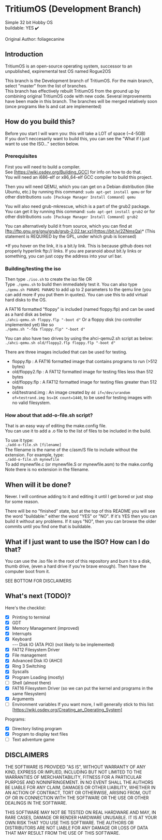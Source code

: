 # TritiumOS (Development Branch)
Simple 32 bit Hobby OS  
buildable: YES :heavy_check_mark:

Original Author: foliagecanine

## Introduction
TritiumOS is an open-source operating system, successor to an 
unpublished, expiremental test OS named Rogue2OS

This branch is the Development branch of TritiumOS. For the main branch, select "master" from the list of branches.  
This branch has effectively rebuilt TritiumOS from the ground up by combining original TritiumOS code with new code. Several improvements have been made in this branch. The branches will be merged relatively soon (once programs like ls and cat are implemented)

## How do you build this?
Before you start I will warn you: this will take a LOT of space (~4-5GB)  
If you don't neccesarily want to build this, you can see the "What if I just want to use the ISO..." section below.

### Prerequisites
First you will need to build a compiler.  
See [https://wiki.osdev.org/Building_GCC] for info on how to do that.  
You will need an i686-elf or x86_64-elf GCC compiler to build this project.

Then you will need QEMU, which you can get on a Debian distribution (like Ubuntu, etc.) by running this command:
`sudo apt-get install qemu`
or for other distributions
`sudo [Package Manager Install Command] qemu`

You will also need grub-mkrescue, which is a part of the grub2 package. You can get it by running this command:
`sudo apt-get install grub2`
or for other distributions
`sudo [Package Manager Install Command] grub2`

You can alternatively build it from source, which you can find at [ftp://ftp.gnu.org/gnu/grub/grub-2.02.tar.xz](https://bit.ly/2ZNmsQa)* 
(This statement is REQUIRED by the GPL, under which grub is licensed)

\*If you hover on the link, it is a bit.ly link. This is because github does not properly hyperlink ftp:// links. If you are paranoid about bit.ly links or something, you can just copy the address into your url bar.

### Building/testing the iso
Then type `./iso.sh` to create the iso file 
OR  
Type `./qemu.sh` to build then immediately test it.
You can also type `./qemu.sh PARAM1 PARAM2` to add up to 2 parameters to the qemu line (you can add more if you put them in quotes).
You can use this to add virtual hard disks to the OS.

A FAT16 formatted "floppy" is included (named floppy.flp) and can be used as a hard disk as below  
`./ahci-qemu.sh floppy.flp "-boot d"` 
Or a floppy disk (no controller implemented yet) like so  
`./qemu.sh "-fda floppy.flp" "-boot d"`

You can also have two drives by using the ahci-qemu2.sh script as below:  
`./ahci-qemu.sh old/floppy2.flp floppy.flp "-boot d"`  

There are three images included that can be used for testing.  
 - floppy.flp : A FAT16 formatted image that contains programs to run (>512 bytes)
 - old/floppy2.flp	: A FAT12 formatted image for testing files less than 512 bytes
 - old/floppy.flp 	: A FAT12 formatted image for testing files greater than 512 bytes
 - old/testrand.img	: An image created by `dd if=/dev/urandom of=testrand.img bs=1K count=1440`, to be used for testing images with no valid filesystem.

### How about that add-o-file.sh script?
That is an easy way of editing the make.config file.  
You can use it to add a .o file to the list of files to be included in the build.

To use it type:  
`./add-o-file.sh [filename]`  
The filename is the name of the c/asm/S file to include without the extension. For example, type:  
`./add-o-file.sh mynewfile`  
To add mynewfile.c (or mynewfile.S or mynewfile.asm) to the make.config  
Note there is no extension in the filename.

## When will it be done?
Never. I will continue adding to it and editing it until I get bored or just stop for some reason.

There will be no "finished" state, but at the top of this README you will see the word "buildable:" either the word "YES" or "NO". If it's YES then you can build it without any problems. If it says "NO", then you can browse the older commits until you find one that is buildable.

## What if I just want to use the ISO? How can I do that?

You can use the .iso file in the root of this repository and burn it to a disk, thumb drive, (even a hard drive if you're brave enough). Then have the computer boot from it.

SEE BOTTOM FOR DISCLAIMERS

## What's next (TODO)?
Here's the checklist:
- [x] Printing to terminal
- [x] GDT
- [x] Memory Management (improved)
- [x] Interrupts
- [x] Keyboard  
  --- Disk IO (ATA PIO) (not likely to be implemented)  
- [x] FAT12 Filesystem Driver
- [x] File management
- [x] Advanced Disk IO (AHCI)
- [x] Ring 3 Switching
- [x] Syscalls
- [x] Program Loading (mostly)
- [ ] Shell (almost there)
- [x] FAT16 Filesystem Driver (so we can put the kernel and programs in the same filesystem)  
- [x] Arguments
- [ ] Environment variables
If you want more, I will generally stick to this list: [https://wiki.osdev.org/Creating_an_Operating_System]

Programs:
- [x] Directory listing program
- [x] Program to display text files
- [ ] Text adventure game

## DISCLAIMERS

THE SOFTWARE IS PROVIDED "AS IS", WITHOUT WARRANTY OF ANY KIND,
EXPRESS OR IMPLIED, INCLUDING BUT NOT LIMITED TO THE WARRANTIES OF
MERCHANTABILITY, FITNESS FOR A PARTICULAR PURPOSE AND NONINFRINGEMENT.
IN NO EVENT SHALL THE AUTHORS BE LIABLE FOR ANY CLAIM, DAMAGES OR
OTHER LIABILITY, WHETHER IN AN ACTION OF CONTRACT, TORT OR OTHERWISE,
ARISING FROM, OUT OF OR IN CONNECTION WITH THE SOFTWARE OR THE USE OR
OTHER DEALINGS IN THE SOFTWARE.

THIS SOFTWARE MAY NOT BE TESTED ON REAL HARDWARE AND MAY, IN RARE CASES,
DAMAGE OR RENDER HARDWARE UNUSABLE. IT IS AT YOUR OWN RISK THAT YOU USE
THIS SOFTWARE. THE AUTHORS OR DISTRIBUTORS ARE NOT LIABLE FOR ANY DAMAGE
OR LOSS OF DATA THAT MAY RESULT FROM THE USE OF THIS SOFTWARE.
